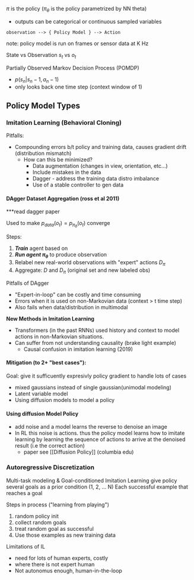 

$\pi$ is the policy ($\pi_{\theta}$ is the policy parametrized by NN theta)
- outputs can be categorical or continuous sampled variables

```
observation --> { Policy Model } --> Action 
```

note: policy model is run on frames or sensor data at K Hz

State vs Observation
$s_t$ vs $o_t$

Partially Observed Markov Decision Process (POMDP)
* $p(s_n | s_n-1, a_n-1)$
* only looks back one time step (context window of 1)

## Policy Model Types

### Imitation Learning (Behavioral Cloning)

Pitfalls: 
- Compounding errors b/t policy and training data, causes gradient drift (distribution mismatch) 
	- How can this be minimized?
		- Data augmentation (changes in view, orientation, etc...)
		- Include mistakes in the data
		- Dagger - address the training data distro imbalance
		- Use of a stable controller to gen data



#### DAgger Dataset Aggregation (ross et al 2011)
***read dagger paper

Used to make $p_{data}(o_t) = p_{\pi_{\theta}}(o_t)$ converge

Steps:
1. ***Train*** agent based on 
2. ***Run agent $\pi_\theta$*** to produce observation
3. Relabel new real-world observations with "expert" actions $D_\pi$ 
4. Aggregate: $D$ and $D_\pi$ (original set and new labeled obs)

Pitfalls of DAgger
* "Expert-in-loop" can be costly and time consuming
* Errors when it is used on non-Markovian data (context > t time step)
* Also fails when data/distribution in multimodal

**New Methods in Imitation Learning**
- Transformers (in the past RNNs) used history and context to model actions in non-Markovian situations.
- Can suffer from not understanding causality (brake light example) 
	- Causal confusion in imitation learning (2019)
#### Mitigation (to 2+ "best cases"):
Goal: give it sufficuently expresivly policy gradient to handle lots of cases
 - mixed gaussians instead of single gaussian(unimodal modeling)
 - Latent variable model
 - Using diffusion models to model a policy

#### Using diffusion Model Policy
- add noise and a model learns the reverse to denoise an image 
- In RL this noise is actions. thus the policy model learns how to imitate learning by learning the sequence of actions to arrive at the denoised result (i.e the correct action)
	- paper see [[Diffusion Policy]] (columbia edu)


### Autoregressive Discretization


Multi-task modeling & Goal-conditioned Imitation Learning
give policy several goals as a prior condition (1, 2, ... N)
Each successful example that reaches a goal

Steps in process ("learning from playing")
1. random policy init
2. collect random goals
3. treat random goal as successful
4. Use those examples as new training data


Limitations of IL
- need for lots of human experts, costly
- where there is not expert human
- Not autonomus enough, human-in-the-loop


